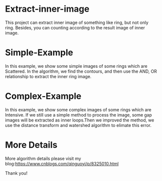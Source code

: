 # Extract-inner-image
This project can extract inner image of something like ring, but not only ring. Besides, you can counting according to the result image of inner image.

# Simple-Example
In this example, we show some simple images of some rings which are Scattered. In the algorithm, we find the contours, and then use the AND, OR relationship to extract the inner ring image. 

# Complex-Example
In this example, we show some complex images of some rings which are Intensive. If we still use a simple method to process the image, some gap images will be extracted as inner loops.Then we improved the method,  we use the distance transform and watershed algorithm to elimate this error.

# More Details
More algorithm details please visit my blog:https://www.cnblogs.com/qinguoyi/p/8325010.html

Thank you!
